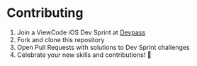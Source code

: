 # Contributing

1. Join a ViewCode iOS Dev Sprint at [Devpass](https://devpass.com.br/pt/discover?index=1&platform=ios)
2. Fork and clone this repository
3. Open Pull Requests with solutions to Dev Sprint challenges
4. Celebrate your new skills and contributions! 🎉  
